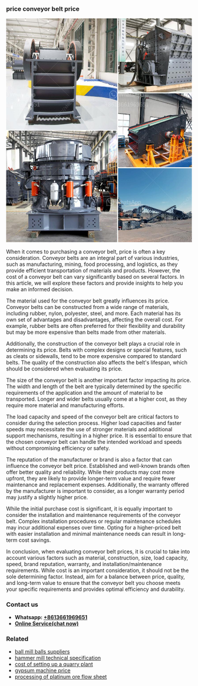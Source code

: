 <h3>price conveyor belt price</h3><img src='1706753989.jpg' alt=''><p>When it comes to purchasing a conveyor belt, price is often a key consideration. Conveyor belts are an integral part of various industries, such as manufacturing, mining, food processing, and logistics, as they provide efficient transportation of materials and products. However, the cost of a conveyor belt can vary significantly based on several factors. In this article, we will explore these factors and provide insights to help you make an informed decision.</p><p>The material used for the conveyor belt greatly influences its price. Conveyor belts can be constructed from a wide range of materials, including rubber, nylon, polyester, steel, and more. Each material has its own set of advantages and disadvantages, affecting the overall cost. For example, rubber belts are often preferred for their flexibility and durability but may be more expensive than belts made from other materials.</p><p>Additionally, the construction of the conveyor belt plays a crucial role in determining its price. Belts with complex designs or special features, such as cleats or sidewalls, tend to be more expensive compared to standard belts. The quality of the construction also affects the belt's lifespan, which should be considered when evaluating its price.</p><p>The size of the conveyor belt is another important factor impacting its price. The width and length of the belt are typically determined by the specific requirements of the application and the amount of material to be transported. Longer and wider belts usually come at a higher cost, as they require more material and manufacturing efforts.</p><p>The load capacity and speed of the conveyor belt are critical factors to consider during the selection process. Higher load capacities and faster speeds may necessitate the use of stronger materials and additional support mechanisms, resulting in a higher price. It is essential to ensure that the chosen conveyor belt can handle the intended workload and speeds without compromising efficiency or safety.</p><p>The reputation of the manufacturer or brand is also a factor that can influence the conveyor belt price. Established and well-known brands often offer better quality and reliability. While their products may cost more upfront, they are likely to provide longer-term value and require fewer maintenance and replacement expenses. Additionally, the warranty offered by the manufacturer is important to consider, as a longer warranty period may justify a slightly higher price.</p><p>While the initial purchase cost is significant, it is equally important to consider the installation and maintenance requirements of the conveyor belt. Complex installation procedures or regular maintenance schedules may incur additional expenses over time. Opting for a higher-priced belt with easier installation and minimal maintenance needs can result in long-term cost savings.</p><p>In conclusion, when evaluating conveyor belt prices, it is crucial to take into account various factors such as material, construction, size, load capacity, speed, brand reputation, warranty, and installation/maintenance requirements. While cost is an important consideration, it should not be the sole determining factor. Instead, aim for a balance between price, quality, and long-term value to ensure that the conveyor belt you choose meets your specific requirements and provides optimal efficiency and durability.</p><h3>Contact us</h3><ul><li><strong>Whatsapp:&nbsp;<a href="https://wa.me/8613661969651">+8613661969651</a></strong></li><li><a href="https://swt.shibang-china.com/?git&amp;zhl&amp;price conveyor belt price"><strong>Online Service(chat now)</strong></a></li></ul><h3>Related</h3><ul><li><a href='ball mill balls suppliers.md'>ball mill balls suppliers</a></li><li><a href='hammer mill technical specification.md'>hammer mill technical specification</a></li><li><a href='cost of setting up a quarry plant.md'>cost of setting up a quarry plant</a></li><li><a href='gypsum machine price.md'>gypsum machine price</a></li><li><a href='processing of platinum ore flow sheet.md'>processing of platinum ore flow sheet</a></li></ul>
